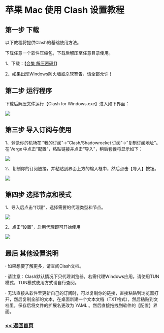 # 苹果 Mac 使用 Clash 设置教程

## 第一步 下载

以下教程将提供Clash的基础使用方法。

下载任意一个软件压缩包，下载后解压至任意目录使用。

1、下载：【[合集 解压密码1](https://pan.quark.cn/s/11e0743d0d98)】

2、如果出现Windows防火墙或杀软警告，请全部允许！

## 第二步 运行程序

下载后解压文件运行【Clash for Windows.exe】进入如下界面：

![](https://i.postimg.cc/NM2n754w/01.webp)

## 第三步 导入订阅与使用

1、登录你的机场在 “我的订阅”→“Clash/Shadowrocket 订阅”→“复制订阅地址”。在 Verge 中点击“配置”，粘贴链接并点击“导入”，稍后套餐将显示如下：

![](https://i.postimg.cc/0jgBtPWk/2.webp)

2、复制你的订阅链接，并粘贴到界面上方的输入框中，然后点击【导入】按钮。

![](https://i.postimg.cc/903nxC8D/4.webp)

## 第四步 选择节点和模式

1、导入后点击“代理”，选择需要的代理类型和节点。

![](https://i.postimg.cc/KjXH9xqk/5.webp)

2、点击“设置”，启用代理即可开始使用

![](https://i.postimg.cc/FztBPNWS/6.webp)


## 最后 其他设置说明

· 如果想要了解更多，请查阅Clash文档。

· 请注意：Clash默认情况下只代理浏览器，若需代理Windows应用，请使用TUN模式，TUN模式使用方式请自行查阅。

· 无法直接从软件里更新自己的订阅时，可以复制你的链接，直接粘贴到浏览器打开，然后复制全部的文本，在桌面新建一个文本文档（TXT格式），然后粘贴到文档里，保存后将文件的扩展名更改为 YAML 。然后直接拖拽到软件的【配置】界面。

### [<< 返回首页](https://github.com/iosrjk/xhj/)

